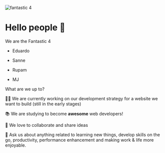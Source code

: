 ![ fantastic 4](https://i.imgur.com/dNORv8R.png)

# Hello people 👋

We are the Fantastic 4

* Eduardo

* Sanne

* Rupam

* MJ

What are we up to?

👨‍💻 We are currently working on our development strategy for a website we want to build (still in the early stages)

📚 We are studying to become **awesome** web developers!

🤝 We love to collaborate and share ideas

💬 Ask us about anything related to learning new things, develop skills on the go, productivity, performance enhancement and making work & life more enjoyable.
